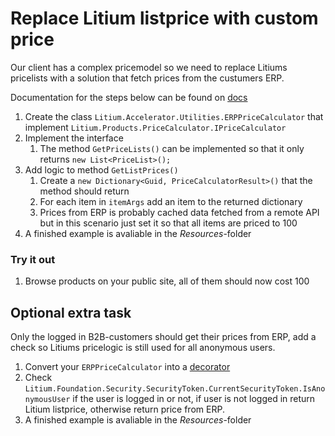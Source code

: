 # Replace Litium listprice with custom price

Our client has a complex pricemodel so we need to replace Litiums pricelists with a solution that fetch prices from the custumers ERP.

Documentation for the steps below can be found on [docs](https://docs.litium.com/documentation/litium-documentation/sales/architecture-design/ecommercepluginarchitecture/example-customizing-a-plugin)

1. Create the class `Litium.Accelerator.Utilities.ERPPriceCalculator` that implement
`Litium.Products.PriceCalculator.IPriceCalculator`
1. Implement the interface
    1. The method `GetPriceLists()` can be implemented so that it only returns `new List<PriceList>();`
1. Add logic to method `GetListPrices()`
    1. Create a `new Dictionary<Guid, PriceCalculatorResult>()` that the method should return
    1. For each item in `itemArgs` add an item to the returned dictionary
    1. Prices from ERP is probably cached data fetched from a remote API but in this scenario just set it so that all items are priced to 100
1. A finished example is avaliable in the _Resources_-folder

### Try it out

1. Browse products on your public site, all of them should now cost 100 

## Optional extra task

Only the logged in B2B-customers should get their prices from ERP, add a check so Litiums pricelogic is still used for all anonymous users.

1. Convert your `ERPPriceCalculator` into a [decorator](https://docs.litium.com/documentation/architecture/dependency-injection/service-decorator)
1. Check `Litium.Foundation.Security.SecurityToken.CurrentSecurityToken.IsAnonymousUser` if the user is logged in or not, if user is not logged in return Litium listprice, otherwise return price from ERP.
1. A finished example is avaliable in the _Resources_-folder